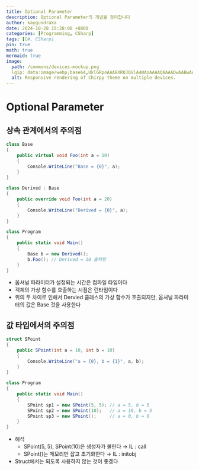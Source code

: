 ```yaml
---
title: Optional Parameter
description: Optional Parameter의 개념을 정리합니다
author: kaygundraka
date: 2024-10-28 15:28:00 +0800
categories: [Programming, CSharp]
tags: [C#, CSharp]
pin: true
math: true
mermaid: true
image:
  path: /commons/devices-mockup.png
  lqip: data:image/webp;base64,UklGRpoAAABXRUJQVlA4WAoAAAAQAAAADwAABwAAQUxQSDIAAAARL0AmbZurmr57yyIiqE8oiG0bejIYEQTgqiDA9vqnsUSI6H+oAERp2HZ65qP/VIAWAFZQOCBCAAAA8AEAnQEqEAAIAAVAfCWkAALp8sF8rgRgAP7o9FDvMCkMde9PK7euH5M1m6VWoDXf2FkP3BqV0ZYbO6NA/VFIAAAA
  alt: Responsive rendering of Chirpy theme on multiple devices.
---
```


# Optional Parameter

## 상속 관계에서의 주의점

```csharp
class Base
{
	public virtual void Foo(int a = 10)
	{
		Console.WriteLine("Base = {0}", a);
	}
}

class Derived : Base
{
	public override void Foo(int a = 20)
	{
		Console.WriteLine("Derived = {0}", a);
	}
}

class Program
{
	public static void Main()
	{
		Base b = new Derived();
		b.Foo(); // Derived = 10 출력됨
	}
}
```

- 옵셔널 파라미터가 설정되는 시간은 컴파일 타임이다
- 객체의 가상 함수를 호출하는 시점은 런타임이다
- 위의 두 차이로 인해서 Dervied 클래스의 가상 함수가 호출되지만, 옵셔널 파라미터의 값은 Base 것을 사용한다

## 값 타입에서의 주의점

```csharp
struct SPoint
{
	public SPoint(int a = 10, int b = 10)
	{
		Console.WriteLine("a = {0}, b = {1}", a, b);
	}
}

class Program
{
	public static void Main()
	{
		SPoint sp1 = new SPoint(5, 5); // a = 5, b = 5
		SPoint sp2 = new SPoint(10);   // a = 10, b = 5
		SPoint sp3 = new SPoint();     // a = 0, b = 0
	}
}
```

- 해석
    - SPoint(5, 5), SPoint(10)은 생성자가 불린다 → IL : call
    - SPoint()는 메모리만 잡고 초기화한다 → IL : initobj
- Struct에서는 되도록 사용하지 않는 것이 좋겠다